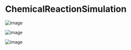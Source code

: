 # ChemicalReactionSimulation

![image](https://github.com/user-attachments/assets/d6451e21-6901-4e3c-877c-b4566c3471dd)


![image](https://github.com/user-attachments/assets/864f2466-ca3f-4b50-a7a1-517af6ae3c46)


![image](https://github.com/user-attachments/assets/e6ddf5b2-9199-4c12-b00f-0263e1b6f612)

